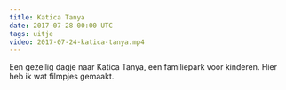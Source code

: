 ```yaml
---
title: Katica Tanya
date: 2017-07-28 00:00 UTC
tags: uitje
video: 2017-07-24-katica-tanya.mp4
---
```

Een gezellig dagje naar Katica Tanya, een familiepark voor kinderen. Hier heb ik wat filmpjes gemaakt.



